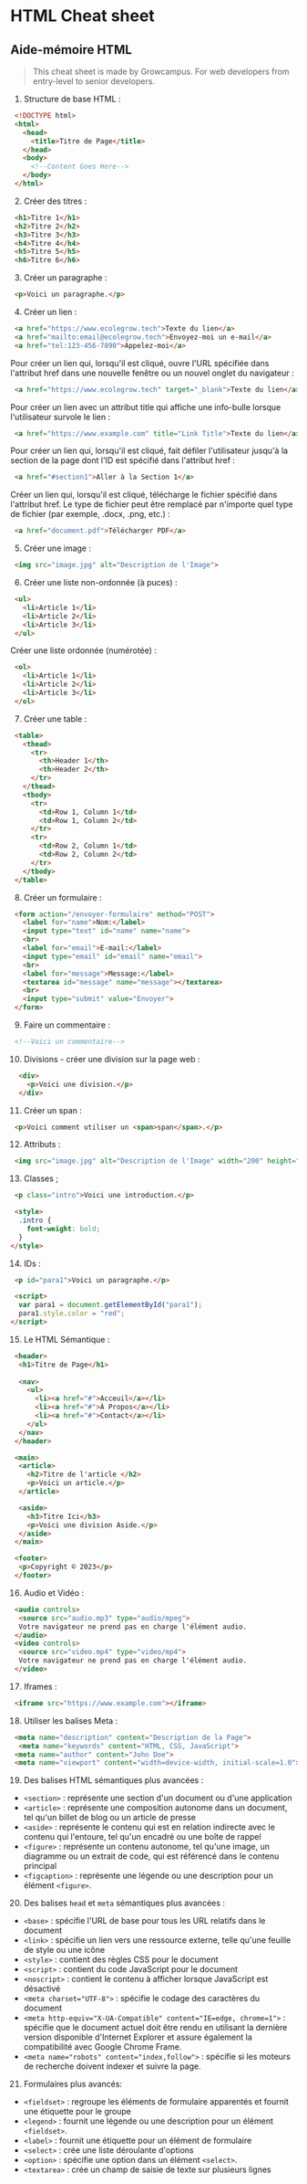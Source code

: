 # HTML Cheat sheet
## Aide-mémoire HTML

> This cheat sheet is made by Growcampus.
> For web developers from entry-level to senior developers.

1.  Structure de base HTML :

```HTML
 <!DOCTYPE html>
 <html>
   <head>
     <title>Titre de Page</title>
   </head>
   <body>
     <!--Content Goes Here-->
   </body>
 </html>
 ```

2. Créer des titres :

```HTML
 <h1>Titre 1</h1>
 <h2>Titre 2</h2>
 <h3>Titre 3</h3>
 <h4>Titre 4</h4>
 <h5>Titre 5</h5>
 <h6>Titre 6</h6>
```

3. Créer un paragraphe :

```HTML
 <p>Voici un paragraphe.</p>
```

 
4. Créer un lien :

```HTML
 <a href="https://www.ecolegrow.tech">Texte du lien</a>
 <a href="mailto:email@ecolegrow.tech">Envoyez-moi un e-mail</a>
 <a href="tel:123-456-7890">Appelez-moi</a>
```

Pour créer un lien qui, lorsqu'il est cliqué, ouvre l'URL spécifiée dans l'attribut href dans une nouvelle fenêtre ou un nouvel onglet du navigateur :

```HTML
 <a href="https://www.ecolegrow.tech" target="_blank">Texte du lien</a>
```
 
Pour créer un lien avec un attribut title qui affiche une info-bulle lorsque l'utilisateur survole le lien :

```HTML
 <a href="https://www.example.com" title="Link Title">Texte du lien</a>
```

Pour créer un lien qui, lorsqu'il est cliqué, fait défiler l'utilisateur jusqu'à la section de la page dont l'ID est spécifié dans l'attribut href :

```HTML
 <a href="#section1">Aller à la Section 1</a>
```

Créer un lien qui, lorsqu'il est cliqué, télécharge le fichier spécifié dans l'attribut href. Le type de fichier peut être remplacé par n'importe quel type de fichier (par exemple, .docx, .png, etc.) :

```HTML
 <a href="document.pdf">Télécharger PDF</a>
```


5. Créer une image :

```HTML
 <img src="image.jpg" alt="Description de l'Image">
```

 6. Créer une liste non-ordonnée (à puces) :

```HTML
 <ul>
   <li>Article 1</li>
   <li>Article 2</li>
   <li>Article 3</li>
 </ul>
```

Créer une liste ordonnée (numérotée) :

```HTML
 <ol>
   <li>Article 1</li>
   <li>Article 2</li>
   <li>Article 3</li>
 </ol>
```

7.  Créer une table :

```HTML
 <table>
   <thead>
     <tr>
       <th>Header 1</th>
       <th>Header 2</th>
     </tr>
   </thead>
   <tbody>
     <tr>
       <td>Row 1, Column 1</td>
       <td>Row 1, Column 2</td>
     </tr>
     <tr>
       <td>Row 2, Column 1</td>
       <td>Row 2, Column 2</td>
     </tr>
   </tbody>
 </table>
```

8. Créer un formulaire :

```HTML
 <form action="/envoyer-formulaire" method="POST">
   <label for="name">Nom:</label>
   <input type="text" id="name" name="name">
   <br>
   <label for="email">E-mail:</label>
   <input type="email" id="email" name="email">
   <br>
   <label for="message">Message:</label>
   <textarea id="message" name="message"></textarea>
   <br>
   <input type="submit" value="Envoyer">
 </form>
```

9.  Faire un commentaire :

```HTML
 <!--Voici un commentaire-->
```

10. Divisions - créer une division sur la page web :

```HTML
  <div>
    <p>Voici une division.</p>
  </div>
```

11. Créer un span :

```HTML
 <p>Voici comment utiliser un <span>span</span>.</p>
```

12. Attributs :

```HTML
 <img src="image.jpg" alt="Description de l'Image" width="200" height="200">
```

13. Classes ;

```HTML
 <p class="intro">Voici une introduction.</p>

 <style>
  .intro {
    font-weight: bold;
  }
</style>
```

14. IDs :

```HTML
 <p id="para1">Voici un paragraphe.</p>

 <script>
  var para1 = document.getElementById("para1");
  para1.style.color = "red";
</script>
```

15. Le HTML Sémantique :

```HTML
 <header>
  <h1>Titre de Page</h1>
  
  <nav>
    <ul>
      <li><a href="#">Acceuil</a></li>
      <li><a href="#">À Propos</a></li>
      <li><a href="#">Contact</a></li>
    </ul>
  </nav>
 </header>

 <main>
  <article>
    <h2>Titre de l'article </h2>
    <p>Voici un article.</p>
  </article>

  <aside>
    <h3>Titre Ici</h3>
    <p>Voici une division Aside.</p>
  </aside>
 </main>

 <footer>
  <p>Copyright © 2023</p>
 </footer>
```

16. Audio et Vidéo :

```HTML
 <audio controls>
  <source src="audio.mp3" type="audio/mpeg">
  Votre navigateur ne prend pas en charge l'élément audio.
 </audio>
 <video controls>
  <source src="video.mp4" type="video/mp4">
  Votre navigateur ne prend pas en charge l'élément audio.
 </video>
 ```

17. Iframes :

```HTML
 <iframe src="https://www.example.com"></iframe>
```

18. Utiliser les balises Meta :

```HTML
 <meta name="description" content="Description de la Page">
  <meta name="keywords" content="HTML, CSS, JavaScript">
 <meta name="author" content="John Doe">
 <meta name="viewport" content="width=device-width, initial-scale=1.0">
```

19. Des balises HTML sémantiques plus avancées :

- `<section>` : représente une section d'un document ou d'une application
- `<article>` : représente une composition autonome dans un document, tel qu'un billet de blog ou un article de presse
- `<aside>` : représente le contenu qui est en relation indirecte avec le contenu qui l'entoure, tel qu'un encadré ou une boîte de rappel
- `<figure>` : représente un contenu autonome, tel qu'une image, un diagramme ou un extrait de code, qui est référencé dans le contenu principal
- `<figcaption>` : représente une légende ou une description pour un élément `<figure>`.

20. Des balises `head` et `meta` sémantiques plus avancées :

- `<base>` : spécifie l'URL de base pour tous les URL relatifs dans le document
- `<link>` : spécifie un lien vers une ressource externe, telle qu'une feuille de style ou une icône
- `<style>` : contient des règles CSS pour le document
- `<script>` : contient du code JavaScript pour le document
- `<noscript>` : contient le contenu à afficher lorsque JavaScript est désactivé
- `<meta charset="UTF-8">`  : spécifie le codage des caractères du document
- `<meta http-equiv="X-UA-Compatible" content="IE=edge, chrome=1">` : spécifie que le document actuel doit être rendu en utilisant la dernière version disponible d'Internet Explorer et assure également la compatibilité avec Google Chrome Frame.
- `<meta name="robots" content="index,follow">` : spécifie si les moteurs de recherche doivent indexer et suivre la page.

21. Formulaires plus avancés:

- `<fieldset>` : regroupe les éléments de formulaire apparentés et fournit une étiquette pour le groupe
- `<legend>` : fournit une légende ou une description pour un élément `<fieldset>`.
- `<label>` : fournit une étiquette pour un élément de formulaire
- `<select>` : crée une liste déroulante d'options
- `<option>` : spécifie une option dans un élément `<select>`.
- `<textarea>` : crée un champ de saisie de texte sur plusieurs lignes